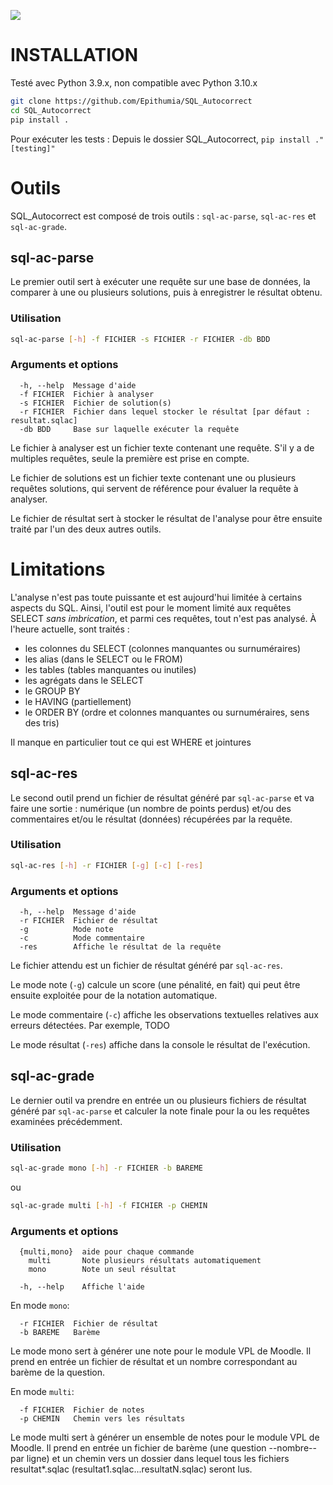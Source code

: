 ![](https://github.com/Epithumia/SQL_Autocorrect/workflows/Tests/badge.svg)

INSTALLATION
============

Testé avec Python 3.9.x, non compatible avec Python 3.10.x

```sh
git clone https://github.com/Epithumia/SQL_Autocorrect
cd SQL_Autocorrect
pip install .
```

Pour exécuter les tests :
Depuis le dossier SQL_Autocorrect, ```pip install ."[testing]"```

# Outils

SQL_Autocorrect est composé de trois outils : `sql-ac-parse`, `sql-ac-res` et `sql-ac-grade`.

## sql-ac-parse

Le premier outil sert à exécuter une requête sur une base de données, la comparer à une ou plusieurs solutions,
puis à enregistrer le résultat obtenu.

### Utilisation

```sh
sql-ac-parse [-h] -f FICHIER -s FICHIER -r FICHIER -db BDD
```

### Arguments et options

```shell
  -h, --help  Message d'aide
  -f FICHIER  Fichier à analyser
  -s FICHIER  Fichier de solution(s)
  -r FICHIER  Fichier dans lequel stocker le résultat [par défaut : resultat.sqlac]
  -db BDD     Base sur laquelle exécuter la requête
```
Le fichier à analyser est un fichier texte contenant une requête. S'il y a de multiples requêtes,
seule la première est prise en compte.

Le fichier de solutions est un fichier texte contenant une ou plusieurs requêtes solutions, qui
servent de référence pour évaluer la requête à analyser.

Le fichier de résultat sert à stocker le résultat de l'analyse pour être ensuite traité par l'un
des deux autres outils.

# Limitations

L'analyse n'est pas toute puissante et est aujourd'hui limitée à certains aspects du SQL. Ainsi,
l'outil est pour le moment limité aux requêtes SELECT _sans imbrication_, et parmi ces requêtes,
tout n'est pas analysé. À l'heure actuelle, sont traités :
 - les colonnes du SELECT (colonnes manquantes ou surnuméraires)
 - les alias (dans le SELECT ou le FROM)
 - les tables (tables manquantes ou inutiles)
 - les agrégats dans le SELECT
 - le GROUP BY
 - le HAVING (partiellement)
 - le ORDER BY (ordre et colonnes manquantes ou surnuméraires, sens des tris)

Il manque en particulier tout ce qui est WHERE et jointures

## sql-ac-res

Le second outil prend un fichier de résultat généré par `sql-ac-parse` et va faire une sortie : numérique
(un nombre de points perdus) et/ou des commentaires et/ou le résultat (données) récupérées par la requête.

### Utilisation

```sh
sql-ac-res [-h] -r FICHIER [-g] [-c] [-res]
```

### Arguments et options

```shell
  -h, --help  Message d'aide
  -r FICHIER  Fichier de résultat
  -g          Mode note
  -c          Mode commentaire
  -res        Affiche le résultat de la requête
```

Le fichier attendu est un fichier de résultat généré par `sql-ac-res`.

Le mode note (`-g`) calcule un score (une pénalité, en fait) qui peut être ensuite exploitée pour de la notation automatique.

Le mode commentaire (`-c`) affiche les observations textuelles relatives aux erreurs détectées.
Par exemple, TODO

Le mode résultat (`-res`) affiche dans la console le résultat de l'exécution.

## sql-ac-grade

Le dernier outil va prendre en entrée un ou plusieurs fichiers de résultat généré par `sql-ac-parse` et calculer
la note finale pour la ou les requêtes examinées précédemment.

### Utilisation

```sh
sql-ac-grade mono [-h] -r FICHIER -b BAREME
```
ou
```sh
sql-ac-grade multi [-h] -f FICHIER -p CHEMIN
```

### Arguments et options

```shell
  {multi,mono}  aide pour chaque commande
    multi       Note plusieurs résultats automatiquement
    mono        Note un seul résultat

  -h, --help    Affiche l'aide
```

En mode `mono`:
```shell
  -r FICHIER  Fichier de résultat
  -b BAREME   Barème
```

Le mode mono sert à générer une note pour le module VPL de Moodle. Il prend en entrée un fichier
de résultat et un nombre correspondant au barème de la question.

En mode `multi`:
```shell
  -f FICHIER  Fichier de notes
  -p CHEMIN   Chemin vers les résultats
```

Le mode multi sert à générer un ensemble de notes pour le module VPL de Moodle. Il prend en entrée un fichier
de barème (une question --nombre-- par ligne) et un chemin vers un dossier dans lequel tous les fichiers
resultat*.sqlac (resultat1.sqlac...resultatN.sqlac) seront lus.